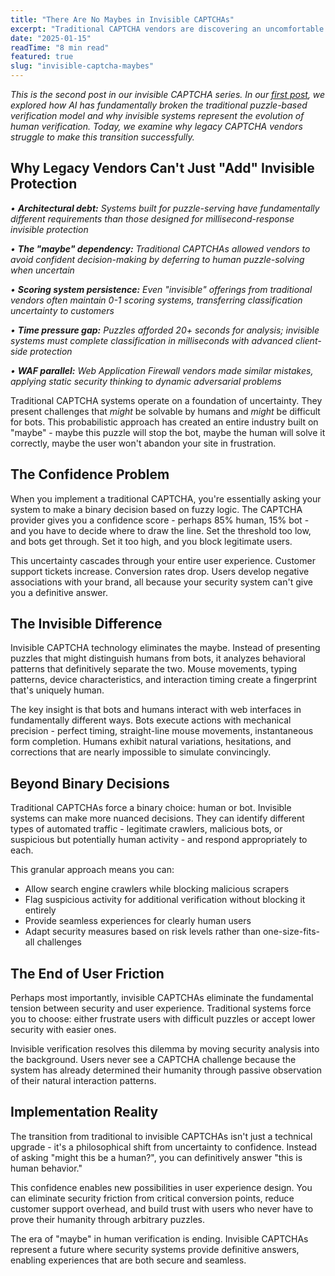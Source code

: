 ```yaml
---
title: "There Are No Maybes in Invisible CAPTCHAs"
excerpt: "Traditional CAPTCHA vendors are discovering an uncomfortable truth: you can't retrofit confidence into systems built for uncertainty."
date: "2025-01-15"
readTime: "8 min read"
featured: true
slug: "invisible-captcha-maybes"
---
```



*This is the second post in our invisible CAPTCHA series. In our [first post](https://www.n0t.bot/blog/captcha-time-tariff), we explored how AI has fundamentally broken the traditional puzzle-based verification model and why invisible systems represent the evolution of human verification. Today, we examine why legacy CAPTCHA vendors struggle to make this transition successfully.*



## Why Legacy Vendors Can't Just "Add" Invisible Protection

*• **Architectural debt:** Systems built for puzzle-serving have fundamentally different requirements than those designed for millisecond-response invisible protection*

*• **The "maybe" dependency:** Traditional CAPTCHAs allowed vendors to avoid confident decision-making by deferring to human puzzle-solving when uncertain*

*• **Scoring system persistence:** Even "invisible" offerings from traditional vendors often maintain 0-1 scoring systems, transferring classification uncertainty to customers*

*• **Time pressure gap:** Puzzles afforded 20+ seconds for analysis; invisible systems must complete classification in milliseconds with advanced client-side protection*

*• **WAF parallel:** Web Application Firewall vendors made similar mistakes, applying static security thinking to dynamic adversarial problems*

Traditional CAPTCHA systems operate on a foundation of uncertainty. They present challenges that *might* be solvable by humans and *might* be difficult for bots. This probabilistic approach has created an entire industry built on "maybe" - maybe this puzzle will stop the bot, maybe the human will solve it correctly, maybe the user won't abandon your site in frustration.

## The Confidence Problem

When you implement a traditional CAPTCHA, you're essentially asking your system to make a binary decision based on fuzzy logic. The CAPTCHA provider gives you a confidence score - perhaps 85% human, 15% bot - and you have to decide where to draw the line. Set the threshold too low, and bots get through. Set it too high, and you block legitimate users.

This uncertainty cascades through your entire user experience. Customer support tickets increase. Conversion rates drop. Users develop negative associations with your brand, all because your security system can't give you a definitive answer.

## The Invisible Difference

Invisible CAPTCHA technology eliminates the maybe. Instead of presenting puzzles that might distinguish humans from bots, it analyzes behavioral patterns that definitively separate the two. Mouse movements, typing patterns, device characteristics, and interaction timing create a fingerprint that's uniquely human.

The key insight is that bots and humans interact with web interfaces in fundamentally different ways. Bots execute actions with mechanical precision - perfect timing, straight-line mouse movements, instantaneous form completion. Humans exhibit natural variations, hesitations, and corrections that are nearly impossible to simulate convincingly.

## Beyond Binary Decisions

Traditional CAPTCHAs force a binary choice: human or bot. Invisible systems can make more nuanced decisions. They can identify different types of automated traffic - legitimate crawlers, malicious bots, or suspicious but potentially human activity - and respond appropriately to each.

This granular approach means you can:
- Allow search engine crawlers while blocking malicious scrapers
- Flag suspicious activity for additional verification without blocking it entirely  
- Provide seamless experiences for clearly human users
- Adapt security measures based on risk levels rather than one-size-fits-all challenges

## The End of User Friction

Perhaps most importantly, invisible CAPTCHAs eliminate the fundamental tension between security and user experience. Traditional systems force you to choose: either frustrate users with difficult puzzles or accept lower security with easier ones.

Invisible verification resolves this dilemma by moving security analysis into the background. Users never see a CAPTCHA challenge because the system has already determined their humanity through passive observation of their natural interaction patterns.

## Implementation Reality

The transition from traditional to invisible CAPTCHAs isn't just a technical upgrade - it's a philosophical shift from uncertainty to confidence. Instead of asking "might this be a human?", you can definitively answer "this is human behavior."

This confidence enables new possibilities in user experience design. You can eliminate security friction from critical conversion points, reduce customer support overhead, and build trust with users who never have to prove their humanity through arbitrary puzzles.

The era of "maybe" in human verification is ending. Invisible CAPTCHAs represent a future where security systems provide definitive answers, enabling experiences that are both secure and seamless.
